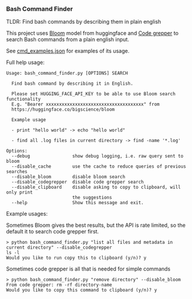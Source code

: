 ### Bash Command Finder
TLDR: Find bash commands by describing them in plain english

This project uses [Bloom](https://huggingface.co/bigscience/bloom) model from huggingface and 
[Code grepper](https://www.codegrepper.com/) to search Bash commands from a plain english input.

See [cmd_examples.json](https://github.com/smpurkis/bash_command_finder/blob/main/cmd_examples.json) 
for examples of its usage.

Full help usage:
```
Usage: bash_command_finder.py [OPTIONS] SEARCH

  Find bash command by describing it in English.

  Please set HUGGING_FACE_API_KEY to be able to use Bloom search functionality
  E.g. "Bearer xxxxxxxxxxxxxxxxxxxxxxxxxxxxxxxxxxxxx" from
  https://huggingface.co/bigscience/bloom

  Example usage

  - print "hello world" -> echo "hello world"

  - find all .log files in current directory -> find -name '*.log'

Options:
  --debug                show debug logging, i.e. raw query sent to bloom
  --disable_cache        use the cache to reduce queries of previous searches
  --disable_bloom        disable bloom search
  --disable_codegrepper  disable code grepper search
  --disable_clipboard    disable asking to copy to clipboard, will only print
                         the suggestions
  --help                 Show this message and exit.
```

Example usages:

Sometimes Bloom gives the best results, but the API is rate limited, so the default it to search code grepper first.
```
> python bash_command_finder.py "list all files and metadata in current directory" --disable_codegrepper
ls -l
Would you like to run copy this to clipboard (y/n)? y
```

Sometimes code grepper is all that is needed for simple commands
```
> python bash_command_finder.py "remove directory" --disable_bloom
From code grepper: rm -rf directory-name
Would you like to copy this command to clipboard (y/n)? y
```